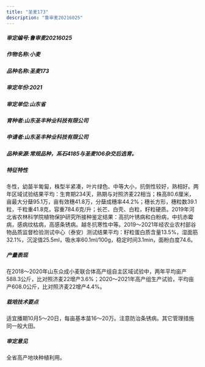 ```yaml
---
title: "圣麦173"
description: "鲁审麦20216025"
---
```

##### 审定编号:鲁审麦20216025

##### 作物名称:小麦

##### 品种名称:圣麦173

##### 审定年份:2021

##### 审定单位:山东省

##### 育种者:山东圣丰种业科技有限公司

##### 申请者:山东圣丰种业科技有限公司

##### 品种来源:常规品种，系石4185与圣麦106杂交后选育。

##### 特征特性
冬性，幼苗半匍匐，株型半紧凑，叶片绿色、中等大小，抗倒性较好，熟相好。两年区域试验结果平均：生育期234天，熟期与对照济麦22相当；株高80.6厘米，亩最大分蘖95.1万，亩有效穗41.8万，分蘖成穗率44.2%；穗长方形，穗粒数39.1粒，千粒重41.8克，容重784.6克/升；长芒、白壳、白粒，籽粒硬质。2019年河北省农林科学院植物保护研究所接种鉴定结果：高抗叶锈病和白粉病，中抗赤霉病，感病纹枯病，高感条锈病。越冬抗寒性中等。2019～2021年经农业农村部谷物品质监督检验测试中心（泰安）测试结果平均：籽粒蛋白质含量13.5%，湿面筋32.1%，沉淀值25.5ml，吸水率60.1ml/100g，稳定时间3.1min，面粉白度74.6。

##### 产量表现
在2018～2020年山东众成小麦联合体高产组自主区域试验中，两年平均亩产588.3公斤，比对照济麦22增产3.6%；2020～2021年高产组生产试验，平均亩产608.0公斤，比对照济麦22增产4.4%。

##### 栽培技术要点
适宜播期10月5～20日，每亩基本苗16～20万。注意防治条锈病。其它管理措施同一般大田。

##### 审定意见
全省高产地块种植利用。
